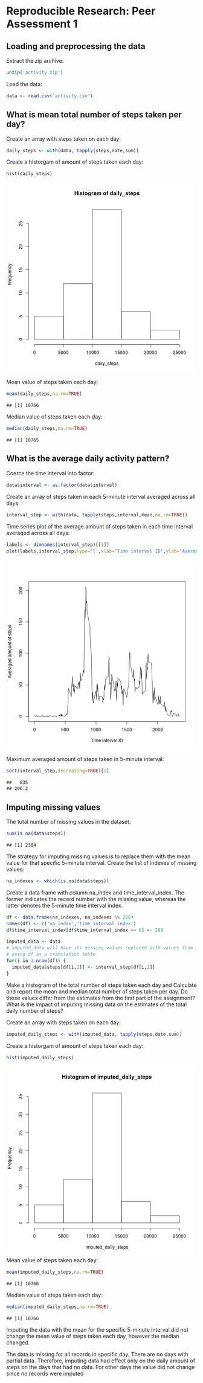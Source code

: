 # Reproducible Research: Peer Assessment 1


## Loading and preprocessing the data
Extract the zip archive: 

```r
unzip('activity.zip')
```
Load the data:

```r
data <- read.csv('activity.csv')
```
## What is mean total number of steps taken per day?
Create an array with steps taken on each day:

```r
daily_steps <- with(data, tapply(steps,date,sum))
```
Create a historgam of amount of steps taken each day:

```r
hist(daily_steps)
```

![plot of chunk unnamed-chunk-4](figure/unnamed-chunk-4.png) 

Mean value of steps taken each day:

```r
mean(daily_steps,na.rm=TRUE)
```

```
## [1] 10766
```
Median value of steps taken each day:

```r
median(daily_steps,na.rm=TRUE)
```

```
## [1] 10765
```
## What is the average daily activity pattern?

Coerce the time interval into factor:

```r
data$interval <- as.factor(data$interval)
```

Create an array of steps taken in each 5-minute interval averaged across all days:

```r
interval_step <- with(data, tapply(steps,interval,mean,na.rm=TRUE))
```

Time series plot of the average amount of steps taken in each time interval averaqed across all days:

```r
labels <- dimnames(interval_step)[[1]]
plot(labels,interval_step,type='l',xlab="Time interval ID",ylab="Averaged amount of steps")
```

![plot of chunk unnamed-chunk-9](figure/unnamed-chunk-9.png) 

Maximum averaged amount of steps taken in 5-minute interval:

```r
sort(interval_step,decreasing=TRUE)[1]
```

```
##   835 
## 206.2
```


## Imputing missing values
The total number of missing values in the dataset:

```r
sum(is.na(data$steps))
```

```
## [1] 2304
```

The strategy for imputing missing values is to replace them with the mean value for that specific 5-minute interval.
Create the list of indexes of missing values:

```r
na_indexes <- which(is.na(data$steps))
```

Create a data frame with column na_index and time_interval_index. The former indicates the record number with the missing value, 
whereas the latter denotes the 5-minute time interval index.

```r
df <- data.frame(na_indexes, na_indexes %% 288)
names(df) <- c('na_index','time_interval_index')
df$time_interval_index[df$time_interval_index == 0] <- 288
```


```r
imputed_data <- data
# imputed_data will have its missing values replaced with values from interval_step
# using df as a translation table
for(i in 1:nrow(df)) {
  imputed_data$steps[df[i,1]] <- interval_step[df[i,2]]
}
```


Make a histogram of the total number of steps taken each day and Calculate and report the mean and median total number of steps taken per day. Do these values differ from the estimates from the first part of the assignment? What is the impact of imputing missing data on the estimates of the total daily number of steps?

Create an array with steps taken on each day:

```r
imputed_daily_steps <- with(imputed_data, tapply(steps,date,sum))
```

Create a historgam of amount of steps taken each day:

```r
hist(imputed_daily_steps)
```

![plot of chunk unnamed-chunk-16](figure/unnamed-chunk-16.png) 
Mean value of steps taken each day:

```r
mean(imputed_daily_steps,na.rm=TRUE)
```

```
## [1] 10766
```
Median value of steps taken each day:

```r
median(imputed_daily_steps,na.rm=TRUE)
```

```
## [1] 10766
```

Imputing the data with the mean for the specific 5-minute interval did not change the mean value of steps taken each day, however the median changed.

The data is missing for all records in specific day. There are no days with partial data. Therefore, imputing data had effect only on the daily amount of steps on the days that had no data. For other days the value did not change since no records were imputed 

